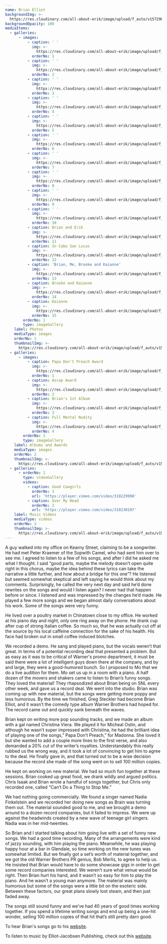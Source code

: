```yaml
---
name: Brian Elliot
backgroundImg: >-
  https://res.cloudinary.com/all-about-erik/image/upload/f_auto/v1572901752/Musical%20Journey/Musical%20Friends/Friends/Brian%20Elliot/Background_Thumbnails/Background_brianelliot-studio_it6tv0.jpg
backgroundOpacity: 100
mediaItems:
  - galleries:
      - images:
          - caption: ' '
            img: >-
              https://res.cloudinary.com/all-about-erik/image/upload/f_auto/v1572901742/Musical%20Journey/Musical%20Friends/Friends/Brian%20Elliot/1_Photos/1Brian_movvwd.jpg
            orderNo: 1
          - caption: ' '
            img: >-
              https://res.cloudinary.com/all-about-erik/image/upload/f_auto/v1572901743/Musical%20Journey/Musical%20Friends/Friends/Brian%20Elliot/1_Photos/2Brain_tfuzs3.jpg
            orderNo: 2
          - caption: ' '
            img: >-
              https://res.cloudinary.com/all-about-erik/image/upload/f_auto/v1572901744/Musical%20Journey/Musical%20Friends/Friends/Brian%20Elliot/1_Photos/3Brian_eimcow.jpg
            orderNo: 3
          - caption: ' '
            img: >-
              https://res.cloudinary.com/all-about-erik/image/upload/f_auto/v1572901743/Musical%20Journey/Musical%20Friends/Friends/Brian%20Elliot/1_Photos/4Brian_lfiae9.jpg
            orderNo: 4
          - caption: ' '
            img: >-
              https://res.cloudinary.com/all-about-erik/image/upload/f_auto/v1572901743/Musical%20Journey/Musical%20Friends/Friends/Brian%20Elliot/1_Photos/5Brian_c7pdsd.jpg
            orderNo: 5
          - caption: ' '
            img: >-
              https://res.cloudinary.com/all-about-erik/image/upload/f_auto/v1572901742/Musical%20Journey/Musical%20Friends/Friends/Brian%20Elliot/1_Photos/6Brain_yyevle.jpg
            orderNo: 6
          - caption: ' '
            img: >-
              https://res.cloudinary.com/all-about-erik/image/upload/f_auto/v1572901741/Musical%20Journey/Musical%20Friends/Friends/Brian%20Elliot/1_Photos/7Brian_nbyvxg.jpg
            orderNo: 7
          - caption: ' '
            img: >-
              https://res.cloudinary.com/all-about-erik/image/upload/f_auto/v1572901744/Musical%20Journey/Musical%20Friends/Friends/Brian%20Elliot/1_Photos/8Brian_a99ubd.jpg
            orderNo: 8
          - caption: ' '
            img: >-
              https://res.cloudinary.com/all-about-erik/image/upload/f_auto/v1572901744/Musical%20Journey/Musical%20Friends/Friends/Brian%20Elliot/1_Photos/9Brian_sf55zy.jpg
            orderNo: 9
          - caption: ' '
            img: >-
              https://res.cloudinary.com/all-about-erik/image/upload/f_auto/v1572901745/Musical%20Journey/Musical%20Friends/Friends/Brian%20Elliot/1_Photos/10Brian_fq67ew.jpg
            orderNo: 10
          - caption: Brian and Erik
            img: >-
              https://res.cloudinary.com/all-about-erik/image/upload/f_auto/v1572901742/Musical%20Journey/Musical%20Friends/Friends/Brian%20Elliot/1_Photos/Brian_Erik_ufsjsq.jpg
            orderNo: 11
          - caption: In Cabo San Lucas
            img: >-
              https://res.cloudinary.com/all-about-erik/image/upload/f_auto/v1572901750/Musical%20Journey/Musical%20Friends/Friends/Brian%20Elliot/4_Memorabilia/InCaboSanLucas_zfl2dh.jpg
            orderNo: 12
          - caption: 'Brian, Me, Brooke and Kaianne'
            img: >-
              https://res.cloudinary.com/all-about-erik/image/upload/f_auto/v1572901748/Musical%20Journey/Musical%20Friends/Friends/Brian%20Elliot/4_Memorabilia/BriansChildren/Brian_Erik_Kaianne_Brooke_w61evx.jpg
            orderNo: 13
          - caption: Brooke and Kaianne
            img: >-
              https://res.cloudinary.com/all-about-erik/image/upload/f_auto/v1572901749/Musical%20Journey/Musical%20Friends/Friends/Brian%20Elliot/4_Memorabilia/BriansChildren/Brooke_Kaianne_wxg7rc.jpg
            orderNo: 14
          - caption: Kaianne
            img: >-
              https://res.cloudinary.com/all-about-erik/image/upload/f_auto/v1572901749/Musical%20Journey/Musical%20Friends/Friends/Brian%20Elliot/4_Memorabilia/BriansChildren/Kaianne_tnknfv.jpg
            orderNo: 15
        orderNo: 1
        type: imageGallery
    label: Photos
    mediaType: images
    orderNo: 1
    thumbnailImg: >-
      https://res.cloudinary.com/all-about-erik/image/upload/f_auto/v1572904890/Musical%20Journey/Musical%20Friends/Friends/Brian%20Elliot/Background_Thumbnails/Thumbnail_1_3Brian_faqyu6.jpg
  - galleries:
      - images:
          - caption: Papa Don't Preach Award
            img: >-
              https://res.cloudinary.com/all-about-erik/image/upload/f_auto/v1572901745/Musical%20Journey/Musical%20Friends/Friends/Brian%20Elliot/2_Albums%20and%20Awards/PapaDontPreachAwards/PapaDontPreach_ccauta.jpg
            orderNo: 1
          - caption: Ascap Award
            img: >-
              https://res.cloudinary.com/all-about-erik/image/upload/f_auto/v1572901745/Musical%20Journey/Musical%20Friends/Friends/Brian%20Elliot/2_Albums%20and%20Awards/PapaDontPreachAwards/BrianAscap_nu3f16.jpg
            orderNo: 2
          - caption: Brian's 1st Album
            img: >-
              https://res.cloudinary.com/all-about-erik/image/upload/f_auto/v1572901746/Musical%20Journey/Musical%20Friends/Friends/Brian%20Elliot/2_Albums%20and%20Awards/BrianAlbums/Brians_1stalbum_nwwgit.jpg
            orderNo: 3
          - caption: Full Mental Nudity
            img: >-
              https://res.cloudinary.com/all-about-erik/image/upload/f_auto/v1572901745/Musical%20Journey/Musical%20Friends/Friends/Brian%20Elliot/2_Albums%20and%20Awards/BrianAlbums/FullMentalNudity_knw7sd.jpg
            orderNo: 4
        orderNo: 1
        type: imageGallery
    label: Albums and Awards
    mediaType: images
    orderNo: 2
    thumbnailImg: >-
      https://res.cloudinary.com/all-about-erik/image/upload/f_auto/v1572904890/Musical%20Journey/Musical%20Friends/Friends/Brian%20Elliot/Background_Thumbnails/Thumbnail_2_PapaDontPreach_he1yqu.jpg
  - galleries:
      - orderNo: 1
        type: videoGallery
        videos:
          - caption: Good Cowgirls
            orderNo: 1
            url: 'https://player.vimeo.com/video/318229998'
          - caption: Over My Head
            orderNo: 2
            url: 'https://player.vimeo.com/video/318230197'
    label: Music Videos
    mediaType: videos
    orderNo: 3
    thumbnailImg: >-
      https://res.cloudinary.com/all-about-erik/image/upload/f_auto/v1572904891/Musical%20Journey/Musical%20Friends/Friends/Brian%20Elliot/Background_Thumbnails/Thumbnail_3_FullMentalNudity-thumb_aew3ri.jpg
---
```

A guy walked into my office on Kearny Street, claiming to be a songwriter. He had met Peter Kraemer of the Sopwith Camel, who had sent him over to see me. I agreed to listen to a few of his songs, and after I did he asked me what I thought. I said “good parts, maybe the melody doesn’t open quite right in this chorus, maybe the idea behind these lyrics can take the narrative a little further, and how about a bridge for this one”? He listened but seemed somewhat skeptical and left saying he would think about my comments. Surprisingly, he called the very next day and said he’d done rewrites on the songs and would I listen again? I never had that happen before or since. I listened and was impressed by the changes he’d made. He played a few more songs and we began almost daily conversations about his work. Some of the songs were very funny.

He lived over a poultry market in Chinatown close to my office. He worked at his piano day and night, only one ring away on the phone. He drank cup after cup of strong Italian coffee. So much so, that he was actually cut off at the source by his local caffeine connection for the sake of his health. His face had broken out in small coffee induced blotches.

We recorded a demo. He sang and played piano, but the vocals weren’t that great. In terms of a potential recording deal that presented a problem. But as easy as it was to be critical of Warner's promo department, it must be said there were a lot of intelligent guys down there at the company, and by and large, they were a good-humored bunch. So I proposed to Mo that we do a live audition for them. Mo set us up in a room with a piano. A half dozen of the movers and shakers came to listen to Brian’s funny songs. They loved the material! They rhapsodized about Brian being on SNL every other week, and gave us a record deal. We went into the studio. Brian was coming up with new material, but the songs were getting more poppy and less humorous. By the time we finished, Greg Steckler had become Brian Elliot, and it wasn’t the comedy type album Warner Brothers had hoped for. The record came out and quickly sank beneath the waves.

Brian kept on writing more pop sounding tracks, and we made an album with a gal named Christina Viera. We played it for Micheal Ostin, and although he wasn’t super impressed with Christina, he had the brilliant idea of playing one of the songs,” Papa Don’t Preach,” for Madonna. She loved it but she wanted to add a couple more lines to the first verse, and also demanded a 20% cut of the writer’s royalties. Understandably this really rubbed us the wrong way, and it took a lot of convincing to get him to agree to the deal. He finally gave in, and that turned out to be a wise decision because the record she made of the song went on to sell 100 million copies.

He kept on working on new material. We had so much fun together at these sessions. Brian cooked up great food, we drank wildly and argued politics. Chris Isaak and Brian wrote a handful of songs together, but Chris only recorded one, called “Can’t Do a Thing to Stop Me.”

We had nothing going commercially. We found a singer named Nadia Finkelstein and we recorded her doing new songs as Brain was turning them out. The material sounded good to me, and we brought a demo around to a dozen record companies, but it failed to impress. We were up against the headwinds created by a new wave of teenage girl singers. Nadia was in her mid-twenties.

So Brian and I started talking about him going live with a set of funny new songs. We had a good time recording. Many of the arrangements were kind of jazzy sounding, with him playing the piano. Meanwhile, he was playing happy hour at a bar in Glendale, so time working on the new tunes was somewhat limited. But we finally got a set’s worth of material together, and we got the old Warner Brothers PR genius, Bob Merlis, to agree to help us. He insisted that Brian would have to do some showcase gigs in order to get some record companies interested. We weren’t sure what venue would be right. Then Brian hurt his hand, and it wasn’t so easy for him to play the piano. And he wasn’t a young man anymore. The material was mainly humorous but some of the songs were a little bit on the esoteric side. Between these factors, our great plans slowly lost steam, and then just faded away.

The songs still sound funny and we’ve had 40 years of good times working together. If you spend a lifetime writing songs and end up being a one-hit wonder, selling 100 million copies of that hit that’s still pretty darn good.

To hear Brian's songs go to his [website](http://www.mrbrianelliot.com/).

To listen to music by Elliot-Jacobsen Publishing, check out this [website](http://www.elliotjacobsenmusicpublishing.com/).
